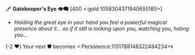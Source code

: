 :dagger: **Gatekeeper's Eye 👁️‍🗨️** [400 <:gold:1058304371940655185>]
- *Holding the great eye in your hand you feel a powerful magical presence about it... as if it still is looking upon you, watching you, hating you...*

(-2 :heart:) Your next :shield: becomes <:Persistence:1151788148322484234>:cyclone: 
